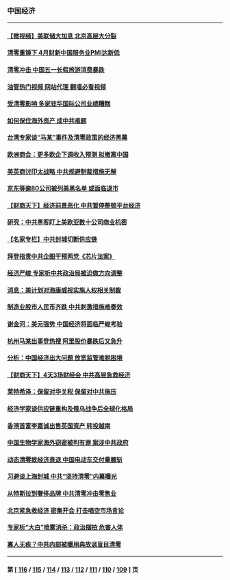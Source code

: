 ### 中国经济
---
#### [【微视频】美联储大加息 北京高层大分裂](../../pages/ncid283/n13727958.md?05061245) 
#### [清零重锤下 4月财新中国服务业PMI达新低](../../pages/ncid283/n13728010.md?05061245) 
#### [清零冲击 中国五一长假旅游消费暴跌](../../pages/ncid283/n13727808.md?05061245) 
#### [油管热门视频 网站代理 翻墙必看视频](http://209.222.30.114:81/youtube.html?05061245)
#### [受清零影响 多家驻华国际公司业绩糟糕](../../pages/ncid283/n13727917.md?05061245) 
#### [如何保住海外资产 成中共难题](../../pages/ncid283/n13727963.md?05061245) 
#### [台湾专家谈“马某”事件及清零政策的经济黑幕](../../pages/ncid283/n13727890.md?05061245) 
#### [欧洲商会：更多欧企下调收入预测 拟撤离中国](../../pages/ncid283/n13727803.md?05061245) 
#### [美英商讨印太战略 中共规避制裁措施无解](../../pages/ncid283/n13727536.md?05061245) 
#### [京东等逾80公司被列美黑名单 或面临退市](../../pages/ncid283/n13727449.md?05061245) 
#### [【财商天下】经济前景恶化 中共暂停整顿平台经济](../../pages/ncid283/n13727297.md?05061245) 
#### [研究：中共黑客盯上美欧亚数十公司商业机密](../../pages/ncid283/n13727250.md?05061245) 
#### [【名家专栏】中共封城切断供应链](../../pages/ncid283/n13726949.md?05061245) 
#### [拜登指责中共企图干预两党《芯片法案》](../../pages/ncid283/n13727200.md?05061245) 
#### [经济严峻 专家析中共政治局被迫做方向调整](../../pages/ncid283/n13727167.md?05061245) 
#### [消息：美计划对海康威视实施人权相关制裁](../../pages/ncid283/n13727090.md?05061245) 
#### [制造业股市人民币齐跌 中共刺激措施难奏效](../../pages/ncid283/n13727166.md?05061245) 
#### [谢金河：美元强势 中国经济将面临严峻考验](../../pages/ncid283/n13726667.md?05061245) 
#### [杭州马某出事登热搜 阿里股价暴跌后又急升](../../pages/ncid283/n13726134.md?05061245) 
#### [分析：中国经济出大问题 放宽监管难脱困境](../../pages/ncid283/n13726532.md?05061245) 
#### [【财商天下】4天3场财经会 中共高层急救经济](../../pages/ncid283/n13726454.md?05061245) 
#### [莱特希泽：保留对华关税 保留对中共施压](../../pages/ncid283/n13726477.md?05061245) 
#### [经济学家谈供应链重构及俄乌战争后全球化格局](../../pages/ncid283/n13726344.md?05061245) 
#### [香港首富李嘉诚出售英国资产 转投越南](../../pages/ncid283/n13726332.md?05061245) 
#### [中国生物学家海外窃密被判有罪 案涉中共政府](../../pages/ncid283/n13726188.md?05061245) 
#### [动态清零致经济衰退 中国电动车交付量腰斩](../../pages/ncid283/n13725713.md?05061245) 
#### [习避谈上海封城 中共“坚持清零”内幕曝光](../../pages/ncid283/n13725471.md?05061245) 
#### [从特斯拉到奢侈品牌 中共清零冲击零售业](../../pages/ncid283/n13725698.md?05061245) 
#### [北京紧急救经济 密集开会 打击唱空市场言论](../../pages/ncid283/n13725645.md?05061245) 
#### [专家析“大白”喷雾消杀：政治摆拍 危害人体](../../pages/ncid283/n13725685.md?05061245) 
#### [寡人无疾？中共内部被曝用典故讽盲目清零](../../pages/ncid283/n13725594.md?05061245) 

---
#### 第 [ [116](./116.md?05061245) / [115](./115.md?05061245) / [114](./114.md?05061245) / [113](./113.md?05061245) / [112](./112.md?05061245) / [111](./111.md?05061245) / [110](./110.md?05061245) / [109](./109.md?05061245) ] 页
